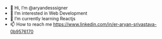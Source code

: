 - 👋 Hi, I’m @aryandesssigner
- 👀 I’m interested in Web Development
- 🌱 I’m currently learning Reactjs
- 📫 How to reach me https://www.linkedin.com/in/er-aryan-srivastava-0b9576170

<!---
aryandesssigner/aryandesssigner is a ✨ special ✨ repository because its `README.md` (this file) appears on your GitHub profile.
You can click the Preview link to take a look at your changes.
--->
